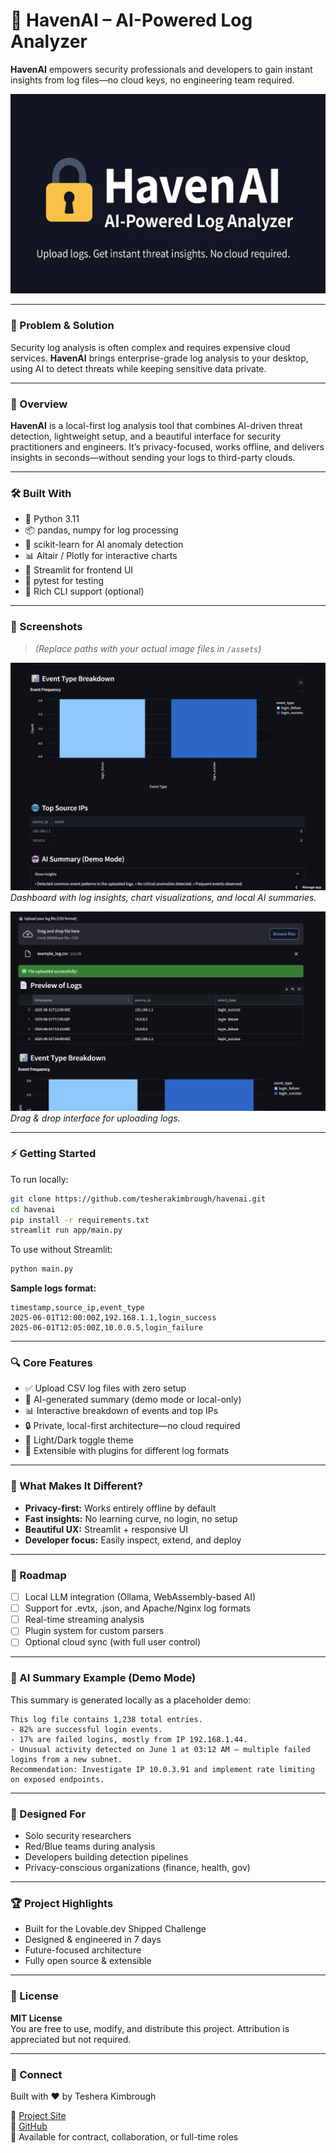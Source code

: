 # 🔐 HavenAI – AI-Powered Log Analyzer

**HavenAI** empowers security professionals and developers to gain instant insights from log files—no cloud keys, no engineering team required.

![HavenAI GitHub Banner](assets/HavenAI-Github.png)

---

### 🎯 Problem & Solution

Security log analysis is often complex and requires expensive cloud services. **HavenAI** brings enterprise-grade log analysis to your desktop, using AI to detect threats while keeping sensitive data private.

---

### 📝 Overview

**HavenAI** is a local-first log analysis tool that combines AI-driven threat detection, lightweight setup, and a beautiful interface for security practitioners and engineers. It’s privacy-focused, works offline, and delivers insights in seconds—without sending your logs to third-party clouds.

---

### 🛠️ Built With

- 🐍 Python 3.11  
- 📦 pandas, numpy for log processing  
- 🤖 scikit-learn for AI anomaly detection  
- 📊 Altair / Plotly for interactive charts  
- 🎨 Streamlit for frontend UI  
- 🧪 pytest for testing  
- 💅 Rich CLI support (optional)

---

### 📸 Screenshots

> *(Replace paths with your actual image files in `/assets`)*

![HavenAI Dashboard](assets/screenshot_dashboard.png)  
*Dashboard with log insights, chart visualizations, and local AI summaries.*

![Log Upload](assets/screenshot_upload.png)  
*Drag & drop interface for uploading logs.*

---

### ⚡ Getting Started

To run locally:

```bash
git clone https://github.com/tesherakimbrough/havenai.git
cd havenai
pip install -r requirements.txt
streamlit run app/main.py
```

To use without Streamlit:

```bash
python main.py
```

**Sample logs format:**

```csv
timestamp,source_ip,event_type
2025-06-01T12:00:00Z,192.168.1.1,login_success
2025-06-01T12:05:00Z,10.0.0.5,login_failure
```

---

### 🔍 Core Features

- ✅ Upload CSV log files with zero setup
- 🤖 AI-generated summary (demo mode or local-only)
- 📊 Interactive breakdown of events and top IPs
- 🔒 Private, local-first architecture—no cloud required
- 🌙 Light/Dark toggle theme
- 🧩 Extensible with plugins for different log formats

---

### 🌟 What Makes It Different?

- **Privacy-first:** Works entirely offline by default
- **Fast insights:** No learning curve, no login, no setup
- **Beautiful UX:** Streamlit + responsive UI
- **Developer focus:** Easily inspect, extend, and deploy

---

### 🚀 Roadmap

- [ ] Local LLM integration (Ollama, WebAssembly-based AI)
- [ ] Support for .evtx, .json, and Apache/Nginx log formats
- [ ] Real-time streaming analysis
- [ ] Plugin system for custom parsers
- [ ] Optional cloud sync (with full user control)

---

### 💬 AI Summary Example (Demo Mode)

This summary is generated locally as a placeholder demo:

```
This log file contains 1,238 total entries.
- 82% are successful login events.
- 17% are failed logins, mostly from IP 192.168.1.44.
- Unusual activity detected on June 1 at 03:12 AM — multiple failed logins from a new subnet.
Recommendation: Investigate IP 10.0.3.91 and implement rate limiting on exposed endpoints.
```

---

### 🧠 Designed For

- Solo security researchers
- Red/Blue teams during analysis
- Developers building detection pipelines
- Privacy-conscious organizations (finance, health, gov)

---

### 🏆 Project Highlights

- Built for the Lovable.dev Shipped Challenge
- Designed & engineered in 7 days
- Future-focused architecture
- Fully open source & extensible

---

### 📄 License

**MIT License**  
You are free to use, modify, and distribute this project. Attribution is appreciated but not required.

---

### 🙌 Connect

Built with ❤️ by Teshera Kimbrough

🔗 [Project Site](https://lovable.dev/projects/7096f6b9-1d2c-4b62-8ebd-7a77dd53f75e)  
🐙 [GitHub](https://github.com/tesherakimbrough)  
📩 Available for contract, collaboration, or full-time roles